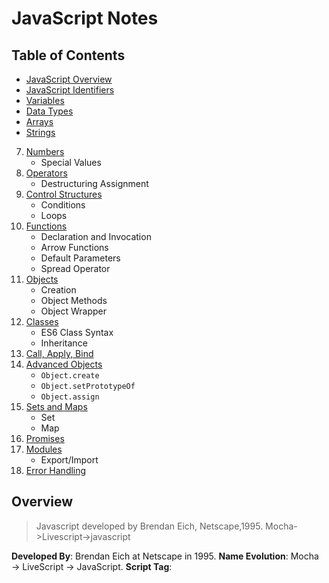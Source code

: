 # JavaScript Notes

## Table of Contents

- [JavaScript Overview](#javascript-overview)
- [JavaScript Identifiers](#javascript-identifiers)
- [Variables](#variable)
- [Data Types](#datatype)
- [Arrays](#arrays)
- [Strings](#strings)
7. [Numbers](#numbers)
   - Special Values
8. [Operators](#operators)
   - Destructuring Assignment
9. [Control Structures](#control-structures)
   - Conditions
   - Loops
10. [Functions](#functions)
    - Declaration and Invocation
    - Arrow Functions
    - Default Parameters
    - Spread Operator
11. [Objects](#objects)
    - Creation
    - Object Methods
    - Object Wrapper
12. [Classes](#classes)
    - ES6 Class Syntax
    - Inheritance
13. [Call, Apply, Bind](#call-apply-bind)
14. [Advanced Objects](#advanced-objects)
    - `Object.create`
    - `Object.setPrototypeOf`
    - `Object.assign`
15. [Sets and Maps](#sets-and-maps)
    - Set
    - Map
16. [Promises](#promises)
17. [Modules](#modules)
    - Export/Import
18. [Error Handling](#error-handling)

## Overview
> Javascript developed by Brendan Eich, Netscape,1995. Mocha->Livescript->javascript

**Developed By**: Brendan Eich at Netscape in 1995.
**Name Evolution**: Mocha → LiveScript → JavaScript.
**Script Tag**: <script type="text/javascript"> — type="text/javascript" is optional.
External JS Files: Can be cached by browsers for faster load times.
Strict Mode: 'use strict'; enables the latest JavaScript features and helps avoid common errors.
JavaScript Characteristics:
Whitespace: Ignored by JavaScript.
Case-Sensitive: Variable names, function names, etc., are case-sensitive.

- Why name as script – it execute as the page loads
- ```<script type="text/javascript">``` type="text/javascript" is not needed
- External js files can be stored as cache in browsers
- ```’use strict’;``` to use only latest functionality of javascript versions
- whitespace, case-sensitive



### Identifiers- total 48
```
break,as,any,switch,case,if,throw,else,var,number,string,get,module,type,instanceof,typeof,finally,for,enum,export,while,void,this,new,null,super,catch,let,static,return,true,false
```

### Variable:
1. **var** name="rajesh";     //scope dependent for a function or window object  
2. **let** name="rajesh"    //used as block scope, cannot be re-declared  
3. **const** NAME="rajesh"    //cannot be reassigned, redeclared, requires declaration, immutable  
4. **Template literal**: can use ${name} inside string.   var name = ‘rajesh’;  console.log("my name is ${name}");  
    -  var {name,age,job}={name:"rajesh",age:"22",job:"it"};            console.log(name);    //rajesh


### Datatype:
| **Value**    | **Example**                   |
|--------------|-------------------------------|
| `undefined`  | `let x; console.log(typeof x); // "undefined"` |
| `boolean`    | `let x = true; console.log(typeof x); // "boolean"` |
| `number`     | `let x = 42; console.log(typeof x); // "number"` |
| `bigint`     | `let x = 9007199254740991n; console.log(typeof x); // "bigint"` |
| `string`     | `let x = "hello"; console.log(typeof x); // "string"` |
| `symbol`     | `let x = Symbol(); console.log(typeof x); // "symbol"` |
| `object`     | `let x = { name: "John" }; console.log(typeof x); // "object"` <br> `let y = null; console.log(typeof y); // "object"` |
| `function`   | `function example() {} console.log(typeof example); // "function"` |
    


### Array: 
let arr = new Array();  
let arr = [];var arr["name",’age’,’job’]=["rajesh","12",’vetti’];          console.log(arr["name"]); //rajesh  
[1,2,3].includes(2);                //return true false  
[1,2,3].findIndex (2);                //return true false  
#### Array functions:
1. arr.pop();                    //remove last element
2. arr.shift();                   //remove element at begining
3. arr.push(4);                    //insert element at end ,arr is now [1,2,3,4]
4. arr.unshift(0);                    //insert element at beginning ,arr is now [0,1,2,3,4]
5. arr.length;
    
### String:  
"Hello world".include("world");        //return true false  
"Hello world".startswith("H", index);        //return true false    
"Hello world".endswith("d", index);        //return true false  
"sorry ".repeat(100);            //print sorry 100 times  
String.raw"it is not new line /n"        //print as it is - it is not new line /n  

### Number:  
let billion = 2000;      //can written as       let billion = 2e3;  
let millisec = 0.002;    //can written as        let millisec = 2e-3     
Hexad:    alert( 0xff ); // 255    alert( 0xFF ); // 255 (the same, case doesn't matter)  
num.toString(base);     eg.a=3; a.toString(2);    //0011      default base is 10  
Two dots:   directly called from number.      3.toString(2);    //0011  
Infinity (and -infinty) represents great (or less) than anything.      isFinite(number);    //checks whether its not infinity  
NaN represents a non number type                isNan(number);     //checks whether is not number  

### Operator:  
Destructing assignmet: var [a,b]=[1,2];   
                       var sample=[a,b]; sample=[1,2];      a=1,b=2      
    
### Conditions:
if  
if..else  
nested if else if  
switch case  

### Loops:
for  
while  
do...while  
Loop control:   
break:  
continue:  
for...in        for(key in obj){ console.log(obj[key]);}  
for...of        for(arrKey of arr){ console.log(arrVal);}  

### Function:
function functionName(){...body....}  
functionName();    //function calling  
- function cannot be access outside scope
    if(true){function add(){…}} add();//cannot be called, undefined

#### Closure
> closure can remember environment variables in which it was created, allowing it to access variables from that scope even after the outer function has finished executing.

```
function outerFunction() {
    let outerVariable = "I'm from outer scope!";
    function innerFunction() {
        console.log(outerVariable); // Accessing outerVariable from outerFunction
    }
    return innerFunction; // Returning the inner function
}
const closureFunc = outerFunction(); // outerFunction executes, but innerFunction is still accessible
closureFunc(); // Logs: I'm from outer scope!
```
#### Arrow Function:
let functionName = (parameter)=>{...function body..…};
it does not have its own this object. 
eg:     
```
var obj = {name:"rajesh",
    getName: function(){ (function(){console.log(this.name)})();  },
    getNameArrow: function(){ (()=>{console.log(this.name)})(); }
}
obj.getNameArrow();        //print rajesh
obj.getName();            //undefined
```
    
#### Default parameter:
1. Primitive    function get(i=1){ return i;}    get(undefined);
2. Array        function get(a=[]){return ...a;}    get([5]);    
3. Object        function get({a=5}={}){return }     x={a:5}; get();    

#### Spread Operator(rest parameters)

```
function bigNum(a,b, ...argArray){
    //a=1,b=2,arrgArray is an array[3,4,5]
}
```

We can combine two arrays. a=[1,2,3];  b=[4,5];     c= [...a,...b];        //c is [1,2,3,4,5]  
console.log(...a);    //1 2 3  
We can combine two arrays. A=[3,4,5];b=[1,2]; a.push(...b); instead of // Array.prototype.push.apply(a,b);  

Note: this operator also use for shallow copy(only first level not applicable for nested objects)  
```
var a={name:'UST', age:17};
var b= {...a}; //shallow/new copy
b.age = 18; console.log(a.age);//17
```

### Object:  
1. via constructor ```let user = new Object();```  
2. via literal ```let user = {};```    
delect user ;    //to delete the object    
- {} means each time new reference allocated  
- can use object key with text, but need to use quotes  
- Objects are muttable

  
**Comparing object** : 1. individual values, 2. json stringify    
**Const object**:     it is changeable, but cannot be reassign  
**Clone object**:    newObj = Object.assign({},oldObj);  
**Garbage collections**: The variable and objects which cannot be reached, get destroyed  

#### Object wrapper:   
    Primitive datatypes is no an object, but a object wrapper is temporarily created while using it functions eg.str.split() . But for null,undefined there is no functions and no object wrapper created.  
eg. str = new String("rajeh"); str.test=5; console.log(str.test);//undefined  


### Class
Es6
```
function Cricketer(name,age,position){
      this.name=name; this.age=age; this.position=position;
 }
 Cricketer.prototype.changePosition=function(position){
   this.position=position;
 }
var cricketer = new Cricketer("rajesh","22","batting");
console.log(cricketer);
crickter.changePosition("bowler");
console.log(crickter);
```
```
class Cricketer {
    constructor(name,age,position){
        this.name=name;this.age=age;this.postion=position;
    }
    changePosition(position){
        this.position=position;
   }
}
let crickter = new Crickter("rajesh","2","batting");
console.log(crickter);
crickter.changePosition("bowler");
console.log(cricketer);
```

#### Call Apply Bind:   
These methods are useful for controlling the value of this within a function  
var obj = {num:2};    
var func=function(a,b){ console.log(this.num+a+b);}  
```func.call(obj,1,2);```  //**call** allows you to explicitly set the context (the value of this)   
```func.apply(obj,[1,2]);```  //**apply** same like call but get arguments as array  
```var bound = func.bind(obj);```     bound(1,2);   //**bind** unlike call,apply it won't immediately invoke, instead return a function  

Note: Arrow functions (=>) in JavaScript do not have their own this binding and do not have call, apply, or bind methods.

### Object     
#### create: 
- create an empty object.  Make the given arg object as prototype of the created empty object  
    oldObj = {this.name:"rajesh"}  
    Object.create(oldObj);    //create obj {_proto_:this.name:rajesh………}
eg:
```
var Car = function(){ this.color='red'; }
Car.prototype.getColor=function(){ return this.color; }
var ToyCar = function(){ };
ToyCar.prototype=Object.create(Car.prototype);
ToyCar.prototype.color='orange';
var obj = new ToyCar();
console.log(obj.getColor());
```
It is real alternative for  
let sayHiMixin = { __proto__: anotherObject}  //but we should nor use __proto__ so we using Object.create

#### Object.setPrototypeOf: 
- same like object create but it works for simple{} object literal not function constructor
```
    var obj1 = {drive:function(){return ‘i can drive’;},    walk:function(){return ‘i can walk’;}};
    var obj2 = { drive(){return super.drive();}}
    Object.setPrototypeOf(obj2.obj1);    //obj1 will get obj1 as a prototype 
    obj2.walk();        //call walk function in obj1 
    obj1.drive();        //call drive function in obj, because of super object.
```     

#### Object .assign: 
- copy and append object to existing(given) object
```
    var obj1 = {color:’red’};
    var obj2={}; Object.assign(obj2,obj1);     //1st way to assign
    var obj3 = Object.assign({}.obj1);    //another way to assign
    var obj4 = function(){a,b}{ Object.assign(this,{a,b});}        //also used in constructor
```
- you can merge more than one object eg: Object.assign(obj2, obj1.1,obj1.2)
    


#### Sets: 
collection of unique values   
```
    var mySet = new Set();
    mySet.add(1).add(2).delete(1).clear();;
    var mySet = new Set([1,2,3,5,4,4,4,4,4]);    //mySet is 1,2,3,4
    console.log(mySet.size);
    for(val of mySet) { console.log(val);}        //can be iterable
```
can convert Sets to array:     console.log([..new Set([1,2,2,3])]);    
                    Array.from(new Set([12,2,3]));      

#### WeakSets:  
can have only as objects   
```
var myWeakSet = new WeakSet([{a:1},{b:2}]);
myWeakSet.add(1);    //throw error
myWeakSet.add({a:1});
```
#### Maps: 
can have more than one object key
```
var myMap = new Map();
myMap.set(a,’a’).set(b:’b’).set(a:’c’).delete(b);
for(let [key,value] of myMap.entries()){
   console.log(key,value);
}
```
#### Methods:     
```
    new Map();
    map.set(key,value)
    map.get(key)
    map.has(key)
    map.delete(key)
    map.clear()
    map.size
```
### Class constructor:
Super constructor  
```
class Car{
   construct(arg){}
   func1(){}
   static func2(){}        //inside static we cannot use this object variables        }
class Honda extends Car{
    constructor(arg){ super(arg);….}        //must call super constructer, otherwise error will occur
    func1();    }
var obj = new Car(arg);
```

### Promise – resolve,reject:
> object represents result of asynchronous operation, 
allowing you to handle success or failure once the operation is complete. 

```
var promise = new Promise(function(resolve,reject){
    setTimeout(function(){ 
    success=true;
    if(success){resolve(‘result’);}        //wait until resolve function beeing called
    else{reject(‘sorry’);}        },1000);        
});
promise.then( function(resolveResult){ ….handle resolveResult…}).catch(function(rejectResult){….handle reject…});
promise.then( function(resolveResult){ ….handle resolveResult…},function(rejectResult){….handle reject…});
promise.then( null,function(rejectResult){….handle reject…});    //to handle only error
promise.all([promise1, promise2….promisen]);  
```

### Async Await::
```
var promise1 = new Promise((resolve,reject)=>{setTimeout(resolve("rajesh"),3000);});  
var promise2 = new Promise((resolve,reject)=>{setTimeout(resolve("23"),3000);});  
var promise3 = new Promise((resolve,reject)=>{setTimeout(resolve("not a bad guy"),3000);});  

var callSync=async ()=>{  
    var promresult1 = await promise1;  console.log("his name is :"+promresult1);        //his name is rajesh  
    var promresult2 = await promise2;  console.log("his is :"+promresult2);            //his is 23  
    var promresult3 = await promise3;  console.log("sometimes he is  :"+promresult3);    //his not a bad guy  
return 'success';  
}  
callSync().then((resultText)=>console.log('result is '+resultText));  
```
Await should use only inside async:    syntax: await promiseName; //the js will pause until result come from promise

### Iterator:    
var arr=[1,2];    
var iterator=arr[Symbol.iterator]();  
console.log(iterator.next());        //{value:1,done:false}  
console.log(iterator.next());        //{value:2,done:false}  
console.log(iterator.next());        //{value:undefined,done:true}  

### Generator:    
function *generatorFunc(){ yield 1; yield 2; yield* anotherGenerator(); yield 5;}  
function* anotherGenerator(){yield 3; yield 4;}                                        //each yield is not created until it gets called by next()  
var generator = generatorFunc();        
console.log(generator.next());            //{value:1,done:false}  
console.log(generator.next());            //{value:2,done:false}  
console.log(generator.next());            //{value:3,done:false}      
console.log(generator.next());            //{value:undefined,done:true}  

### Errors:
1. Syntax error-   eg. ```Unexpected token```
2. Reference error eg. ```a is not defined```
3. Type error      eg. ```a is not a function```
                    
### Event Bubbling:  
event listeners fires not only on single element, but also fires from all its Dom parents  
### Event Delegation:   
event listeners fires not only on single element, but also fires from all its Dom decendents   

